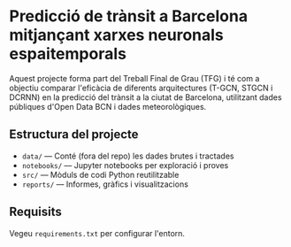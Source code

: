 # Predicció de trànsit a Barcelona mitjançant xarxes neuronals espaitemporals

Aquest projecte forma part del Treball Final de Grau (TFG) i té com a objectiu comparar l'eficàcia de diferents arquitectures (T-GCN, STGCN i DCRNN) en la predicció del trànsit a la ciutat de Barcelona, utilitzant dades públiques d'Open Data BCN i dades meteorològiques.

## Estructura del projecte

- `data/` — Conté (fora del repo) les dades brutes i tractades
- `notebooks/` — Jupyter notebooks per exploració i proves
- `src/` — Mòduls de codi Python reutilitzable
- `reports/` — Informes, gràfics i visualitzacions

## Requisits

Vegeu `requirements.txt` per configurar l'entorn.
